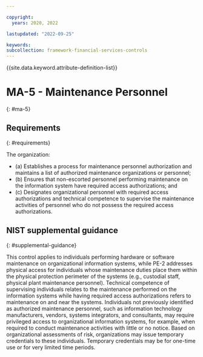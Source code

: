 ```yaml
---

copyright:
  years: 2020, 2022

lastupdated: "2022-09-25"

keywords: 
subcollection: framework-financial-services-controls
---
```


{{site.data.keyword.attribute-definition-list}}

         
# MA-5 - Maintenance Personnel
{: #ma-5}

## Requirements
{: #requirements}

The organization:

- (a) Establishes a process for maintenance personnel authorization and maintains a list of authorized maintenance organizations or personnel;
- (b) Ensures that non-escorted personnel performing maintenance on the information system have required access authorizations; and
- (c) Designates organizational personnel with required access authorizations and technical competence to supervise the maintenance activities of personnel who do not possess the required access authorizations.

## NIST supplemental guidance
{: #supplemental-guidance}

This control applies to individuals performing hardware or software maintenance on organizational information systems, while PE-2 addresses physical access for individuals whose maintenance duties place them within the physical protection perimeter of the systems (e.g., custodial staff, physical plant maintenance personnel). Technical competence of supervising individuals relates to the maintenance performed on the information systems while having required access authorizations refers to maintenance on and near the systems. Individuals not previously identified as authorized maintenance personnel, such as information technology manufacturers, vendors, systems integrators, and consultants, may require privileged access to organizational information systems, for example, when required to conduct maintenance activities with little or no notice. Based on organizational assessments of risk, organizations may issue temporary credentials to these individuals. Temporary credentials may be for one-time use or for very limited time periods.



